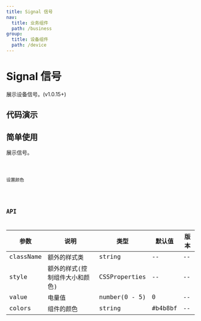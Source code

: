 ```yaml
---
title: Signal 信号
nav:
  title: 业务组件
  path: /business
group:
  title: 设备组件
  path: /device
---
```


# Signal 信号

展示设备信号。(v1.0.15+)

## 代码演示

## 简单使用

展示信号。

<code src="./demo/simple.tsx" />

设置颜色

<code src="./demo/color.tsx" />

## API

| 参数      | 说明                           | 类型          | 默认值  | 版本 |
| --------- | ------------------------------ | ------------- | ------- | ---- |
| className | 额外的样式类                   | string        | --      | --   |
| style     | 额外的样式(控制组件大小和颜色) | CSSProperties | --      | --   |
| value     | 电量值                         | number(0 - 5) | 0       | --   |
| colors    | 组件的颜色                     | string        | #b4b8bf | --   | -- |
